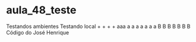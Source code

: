 # aula_48_teste
Testandos ambientes
Testando local
+
+
+
+
aaa
a
a
a
a
a
a
a
B
B
B
B
B
B
B
Código do José Henrique
